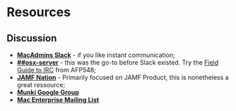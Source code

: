 # Resources
## Discussion

- **[MacAdmins Slack](https://macadmins.herokuapp.com)** - if you like instant communication;
- **[##osx-server](http://webchat.freenode.net/?channels=#%23osx-server)** - this was the go-to before Slack existed. Try the [Field Guide to IRC](https://www.afp548.com/2013/02/06/a-field-guide-to-irc/) from AFP548;
- **[JAMF Nation](http://jamfnation.jamfsoftware.com/)** - Primarily focused on JAMF Product, this is nonetheless a great ressource;
- **[Munki Google Group](https://groups.google.com/d/forum/munki-dev)** 
- **[Mac Enterprise Mailing List](http://www.macenterprise.org/mailing-list)** 